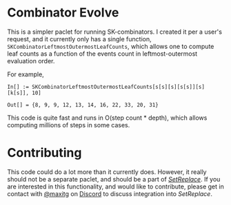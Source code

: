 # Combinator Evolve

This is a simpler paclet for running SK-combinators.
I created it per a user's request, and it currently only has a single function,
`SKCombinatorLeftmostOutermostLeafCounts`, which allows one to compute leaf counts as a function of the events count
in leftmost-outermost evaluation order.

For example,

```wl
In[] := SKCombinatorLeftmostOutermostLeafCounts[s[s][s][s[s]][s][k[s]], 10]

Out[] = {8, 9, 9, 12, 13, 14, 16, 22, 33, 20, 31}
```

This code is quite fast and runs in O(step count * depth), which allows computing millions of steps in some cases.

# Contributing

This code could do a lot more than it currently does.
However, it really should not be a separate paclet, and should be a part of [*SetReplace*](https://setreplace.org).
If you are interested in this functionality, and would like to contribute, please get in contact with
[@maxitg](https://github.com/maxitg) on [Discord](https://discord.setreplace.org) to discuss integration into
*SetReplace*.
